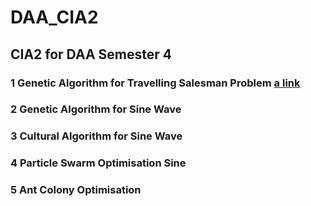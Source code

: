 # DAA_CIA2

## CIA2 for DAA Semester 4

### 1 Genetic Algorithm for Travelling Salesman Problem [a link](https://github.com/SathishKumar5115/DAA_CIA2/blob/main/TravSaleProb_GenAlgo.py)
### 2 Genetic Algorithm for Sine Wave
### 3 Cultural Algorithm for Sine Wave
### 4 Particle Swarm Optimisation Sine
### 5 Ant Colony Optimisation
